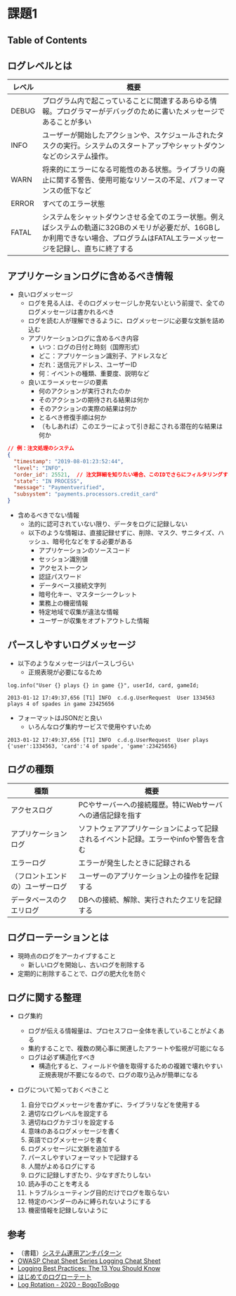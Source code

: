 # 課題1

## Table of Contents
<!-- START doctoc -->
<!-- END doctoc -->

## ログレベルとは

|レベル|概要|
|--------|----------------|
|DEBUG|プログラム内で起こっていることに関連するあらゆる情報。プログラマーがデバッグのために書いたメッセージであることが多い|
|INFO|ユーザーが開始したアクションや、スケジュールされたタスクの実行。システムのスタートアップやシャットダウンなどのシステム操作。|
|WARN|将来的にエラーになる可能性のある状態。ライブラリの廃止に関する警告、使用可能なリソースの不足、パフォーマンスの低下など|
|ERROR|すべてのエラー状態|
|FATAL|システムをシャットダウンさせる全てのエラー状態。例えばシステムの軌道に32GBのメモリが必要だが、16GBしか利用できない場合、プログラムはFATALエラーメッセージを記録し、直ちに終了する|

## アプリケーションログに含めるべき情報

- 良いログメッセージ
  - ログを見る人は、そのログメッセージしか見ないという前提で、全てのログメッセージは書かれるべき
  - ログを読む人が理解できるように、ログメッセージに必要な文脈を詰め込む
  - アプリケーションログに含めるべき内容
    - いつ：ログの日付と時刻（国際形式）
    - どこ：アプリケーション識別子、アドレスなど
    - だれ：送信元アドレス、ユーザーID
    - 何：イベントの種類、重要度、説明など
  - 良いエラーメッセージの要素
    - 何のアクションが実行されたのか
    - そのアクションの期待される結果は何か
    - そのアクションの実際の結果は何か
    - とるべき修復手順は何か
    - （もしあれば）このエラーによって引き起こされる潜在的な結果は何か

```json
// 例：注文処理のシステム
{
  "timestamp": "2019-08-01:23:52:44",
  "level": "INFO",
  "order_id": 25521,  // 注文詳細を知りたい場合、このIDでさらにフィルタリングする
  "state": "IN PROCESS",
  "message": "Paymentverified",
  "subsystem": "payments.processors.credit_card"
}
```

- 含めるべきでない情報
  - 法的に認可されていない限り、データをログに記録しない
  - 以下のような情報は、直接記録せずに、削除、マスク、サニタイズ、ハッシュ、暗号化などをする必要がある
    - アプリケーションのソースコード
    - セッション識別値
    - アクセストークン
    - 認証パスワード
    - データベース接続文字列
    - 暗号化キー、マスターシークレット
    - 業務上の機密情報
    - 特定地域で収集が違法な情報
    - ユーザーが収集をオプトアウトした情報

## パースしやすいログメッセージ

- 以下のようなメッセージはパースしづらい
  - 正規表現が必要になるため

```log
log.info("User {} plays {} in game {}", userId, card, gameId;
```

```log
2013-01-12 17:49:37,656 [T1] INFO  c.d.g.UserRequest  User 1334563 plays 4 of spades in game 23425656
```

- フォーマットはJSONだと良い
  - いろんなログ集約サービスで使用やすいため

```log
2013-01-12 17:49:37,656 [T1] INFO  c.d.g.UserRequest  User plays {'user':1334563, 'card':'4 of spade', 'game':23425656}
```

## ログの種類

|種類|概要|
|----------|--------------|
|アクセスログ|PCやサーバーへの接続履歴。特にWebサーバへの通信記録を指す|
|アプリケーションログ|ソフトウェアアプリケーションによって記録されるイベント記録。エラーやinfoや警告を含む|
|エラーログ|エラーが発生したときに記録される|
|（フロントエンドの）ユーザーログ|ユーザーのアプリケーション上の操作を記録する|
|データベースのクエリログ|DBへの接続、解除、実行されたクエリを記録する|

## ログローテーションとは

- 現時点のログをアーカイブすること
  - 新しいログを開始し、古いログを削除する
- 定期的に削除することで、ログの肥大化を防ぐ

## ログに関する整理

- ログ集約
  - ログが伝える情報量は、プロセスフロー全体を表していることがよくある
  - 集約することで、複数の関心事に関連したアラートや監視が可能になる
  - ログは必ず構造化すべき
    - 構造化すると、フィールドや値を取得するための複雑で壊れやすい正規表現が不要になるので、ログの取り込みが簡単になる

- ログについて知っておくべきこと
  1. 自分でログメッセージを書かずに、ライブラリなどを使用する
  2. 適切なログレベルを設定する
  3. 適切ねログカテゴリを設定する
  4. 意味のあるログメッセージを書く
  5. 英語でログメッセージを書く
  6. ログメッセージに文脈を追加する
  7. パースしやすいフォーマットで記録する
  8. 人間がよめるログにする
  9. ログに記録しすぎたり、少なすぎたりしない
  10. 読み手のことを考える
  11. トラブルシューティング目的だけでログを取らない
  12. 特定のベンダーのみに縛られないようにする
  13. 機密情報を記録しないように

## 参考

- （書籍）[システム運用アンチパターン](https://www.oreilly.co.jp/books/9784873119847/)
- [OWASP Cheat Sheet Series Logging Cheat Sheet](https://cheatsheetseries.owasp.org/cheatsheets/Logging_Cheat_Sheet.html)
- [Logging Best Practices: The 13 You Should Know](https://www.dataset.com/blog/the-10-commandments-of-logging/)
- [はじめてのログローテート](https://qiita.com/matsuda-hiroki/items/9802538432b9dbf03ab0)
- [Log Rotation - 2020 - BogoToBogo](https://www.bogotobogo.com/DevOps/DevOps-Sys-Admin-Interview-Questions-Log-Rotation.php#:~:text=%22Log%20rotation%22%20refers%20to%20the,log%2C%20and%20deleting%20older%20logs.)